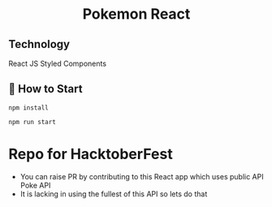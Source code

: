 <h1 align="center">
 Pokemon React
</h1>

## Technology

React JS Styled Components

## 🔔 How to Start
```
npm install
```
```
npm run start
```

# Repo for HacktoberFest
- You can raise PR by contributing to this React app which uses public API Poke API
- It is lacking in using the fullest of this API so lets do that

